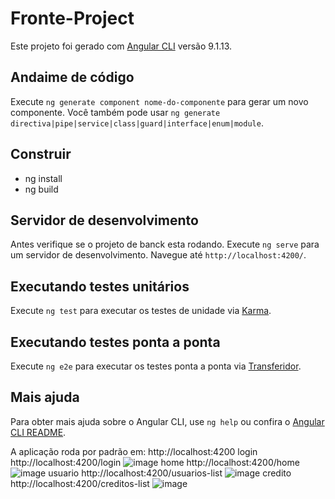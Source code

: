 # Fronte-Project

Este projeto foi gerado com [Angular CLI](https://github.com/angular/angular-cli) versão 9.1.13. 

## Andaime de código

Execute `ng generate component nome-do-componente` para gerar um novo componente. Você também pode usar `ng generate directiva|pipe|service|class|guard|interface|enum|module`.

## Construir

- ng install
- ng build

## Servidor de desenvolvimento
Antes verifique se o projeto de banck esta rodando.
Execute `ng serve` para um servidor de desenvolvimento. Navegue até `http://localhost:4200/`.

## Executando testes unitários

Execute `ng test` para executar os testes de unidade via [Karma](https://karma-runner.github.io).

## Executando testes ponta a ponta

Execute `ng e2e` para executar os testes ponta a ponta via [Transferidor](http://www.protractortest.org/).

## Mais ajuda

Para obter mais ajuda sobre o Angular CLI, use `ng help` ou confira o [Angular CLI README](https://github.com/angular/angular-cli/blob/master/README.md).

A aplicação roda por padrão em: http://localhost:4200
login
http://localhost:4200/login
![image](https://github.com/user-attachments/assets/161ddca6-9ca1-44c1-9940-43424f7289b7)
home
http://localhost:4200/home
![image](https://github.com/user-attachments/assets/326814da-4f54-46e8-979b-dd606b7f0b9a)
usuario
http://localhost:4200/usuarios-list
![image](https://github.com/user-attachments/assets/c88f16d8-a0a8-4954-ae9b-ebf635a2092b)
credito
http://localhost:4200/creditos-list
![image](https://github.com/user-attachments/assets/6e750f97-6edf-4592-ba23-cf86a730225c)


